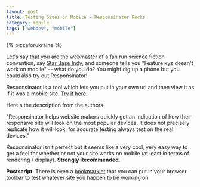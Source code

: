```yaml
---
layout: post
title: Testing Sites on Mobile - Responsinator Rocks
category: mobile
tags: ["webdev", "mobile"]
---
```

{% pizzaforukraine  %}

Let's say that you are the webmaster of a fan run science fiction convention, say [Star Base Indy](https://www.starbaseindy.org), and someone tells you "Feature xyz doesn't work on mobile" -- what do you do?  You might dig up a phone but you could also try out Responsinator!

Responsinator is a tool which lets you put in your own url and then view it as if it was a mobile site.  [Try it here](https://www.responsinator.com/?url=https%3A%2F%2Fstarbaseindy.org).

Here's the description from the authors:

"Responsinator helps website makers quickly get an indication of how their responsive site will look on the most popular devices. It does not precisely replicate how it will look, for accurate testing always test on the real devices."

Responsinator isn't perfect but it seems like a very cool, very easy way to get a feel for whether or not your site works on mobile (at least in terms of rendering / display).  **Strongly Recommended**.  

**Postscript**: There is even a [bookmarklet](https://www.responsinator.com/about/) that you can put in your browser toolbar to test whatever site you happen to be working on